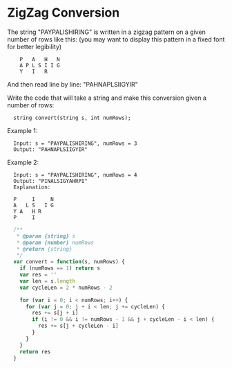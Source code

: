 # ZigZag Conversion

The string "PAYPALISHIRING" is written in a zigzag pattern on a given number of rows like this: (you may want to display this pattern in a fixed font for better legibility)

```
	P   A   H   N
	A P L S I I G
	Y   I   R
```

And then read line by line: "PAHNAPLSIIGYIR"

Write the code that will take a string and make this conversion given a number of rows:

```
  string convert(string s, int numRows);
```

Example 1:
```
  Input: s = "PAYPALISHIRING", numRows = 3
  Output: "PAHNAPLSIIGYIR"
```

Example 2:

```
  Input: s = "PAYPALISHIRING", numRows = 4
  Output: "PINALSIGYAHRPI"
  Explanation:

  P     I     N
  A   L S   I G
  Y A   H R
  P     I
```

```JavaScript
  /**
   * @param {string} s
   * @param {number} numRows
   * @return {string}
   */
  var convert = function(s, numRows) {
    if (numRows == 1) return s
    var res = ''
    var len = s.length
    var cycleLen = 2 * numRows - 2

    for (var i = 0; i < numRows; i++) {
      for (var j = 0; j + i < len; j += cycleLen) {
        res += s[j + i]
        if (i != 0 && i != numRows - 1 && j + cycleLen - i < len) {
          res += s[j + cycleLen - i]
        }
      }
    }
    return res
  }
```